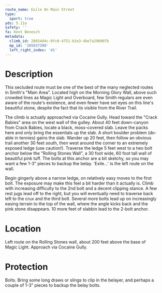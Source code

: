 ```yaml
---
route_name: Exile On Main Street
type:
  sport: true
yds: 5.11a
safety: ''
fa: Kent Benesch
metadata:
  climb_id: 28654d4c-0fc0-4751-b1e3-4be7a296007b
  mp_id: '105937390'
  left_right_index: '41'
---
```

# Description
This secluded route must be one of the best of the many neglected routes in Smith's "Main Area".  Located high on the Morning Glory Wall, above such crowded lines as Magic Light and Overboard, few Smith regulars are even aware of the route's existence, and even fewer have set eyes on this line's beautiful stone, despite the fact that its visible from the River Trail.

The climb is actually approached via Cocaine Gully.  Head toward the "Crack Babies" area on the west wall of the gulley.  About 40 feet down-canyon from Crack Babies, locate a black, moss-covered slab.  Leave the packs here and only bring the essentials up the slab.  A short boulder problem (do-able in tennies) gains the slab.  Wander up 20 feet, then follow an obvious trail another 30 feet south, then west around the corner to an extremely exposed ledge (use caution!).  Traverse the ledge 5 feet west to a two bolt anchor below the "Rolling Stones Wall", a 30 foot wide, 60 foot tall wall of beautiful pink tuff.  The bolts at this anchor are a bit sketchy, so you may want a few 1-3" pieces to backup the belay.  'Exile...' is the left route on the wall.

Begin gingerly above a narrow ledge, on relatively easy moves to the first bolt.  The exposure may make this feel a bit harder than it actually is.  Climb with increasing difficulty to the 2nd bolt and a decent clipping stance.  A few rest jugs lead off to the right, but you will eventually need to traverse back left to the crux and the third bolt.  Several more bolts lead up on increasingly easing terrain to the top of the wall, where the angle kicks back and the pink stone disappears.  10 more feet of slabbin lead to the 2-bolt anchor.

# Location
Left route on the Rolling Stones wall, about 200 feet above the base of Magic Light.  Approach via Cocaine Gully.

# Protection
Bolts.  Bring some long draws or slings to clip in the belayer, and perhaps a couple of 1-3" pieces to backup the belay bolts.
